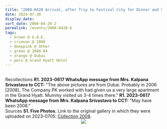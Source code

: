 ```yaml
---
title: "2008-0420 Arrival, after Trip to Festival City for Dinner and Shopping, Apartment, Grand Hyatt Hotel, Oud Metha Road, Dubai Healthcare City Riyadh Street (Near Sheikh Rashid Rd), Dubai, U.A.E."
date: 2024-07-30
display_date: 
sort_date: 2008-04-20.2
permalink: /events/2008-0420-b
tags:
  - brown @ U.A.E.
  - crimson @ 2008
  - deeppink @ Other
  - green @ 2008-04
  - orange @ Dubai
  - peru @ Grand Hyatt Hotel
---
```


<br>

<wave-list>
  <list-title color="DarkSeaGreen" width="65"> Recollections</list-title>
  <list-item color="BlanchedAlmond" width="280"><b>R1. 2023-0617 WhatsApp message from Mrs. Kalpana Srivastava to CCT:</b> "The above pictures are from Dubai. Probably in 2006 [2008]. The Company PK worked with had given us a very large apartment in the Grand Hyatt. Mummy visited us 3-4 times there."</list-item>
  <list-item color="Lavender" width="280"><b>R1. 2023-0617 WhatsApp message from Mrs. Kalpana Srivastava to CCT:</b> "May have been 2008."</list-item>  
</wave-list>

<br>

<wave-list>
  <list-title color="DarkSeaGreen" width="40">Sources</list-title>
  <list-item color="BlanchedAlmond"  width="280"><b>S1. Five Photos.</b> Link to the original gallery in which they were uploaded on 2023-0705: <a href="https://eternalmoments.smugmug.com/Collections/Mrs-Kalpana-Srivastava-Collection/2008/">Collection 2008</a>.</list-item>
</wave-list>

<div style="text-align: center"><img src="https://pub-bcc3cbe9b1e94ba1ac28915f7a3900fa.r2.dev/2008-0420-c_Arrival_after_Trip_to_Festival_City_for_Dinner_and_Shopping_Apartment_Grand_Hyatt_Hotel_Oud_Metha_Road_Dubai_Healthcare_City_Riyadh_Street_(Near_Sheikh_Rashid_Rd)_Dubai_U.A.E._01_Detail_(Mrs._Kalpana_Srivastava_Collection).jpg" /></div>